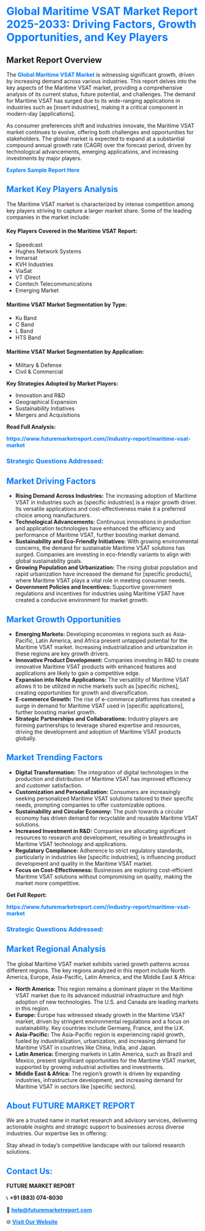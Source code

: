 <h1 style="color: #007BFF;">Global Maritime VSAT Market Report 2025-2033: Driving Factors, Growth Opportunities, and Key Players</h1>

<section id="overview">
<h2>Market Report Overview</h2>
<p>The <a href="https://www.futuremarketreport.com//industry-report/maritime-vsat-market" style="color: #007BFF; text-decoration: none;"><strong>Global Maritime VSAT Market</strong></a> is witnessing significant growth, driven by increasing demand across various industries. This report delves into the key aspects of the Maritime VSAT market, providing a comprehensive analysis of its current status, future potential, and challenges. The demand for Maritime VSAT has surged due to its wide-ranging applications in industries such as [insert industries], making it a critical component in modern-day [applications].</p>
<p>As consumer preferences shift and industries innovate, the Maritime VSAT market continues to evolve, offering both challenges and opportunities for stakeholders. The global market is expected to expand at a substantial compound annual growth rate (CAGR) over the forecast period, driven by technological advancements, emerging applications, and increasing investments by major players.</p>
</section>

<section id="overview">
<p><a href="https://www.futuremarketreport.com//request-sample/reportId=51746" style="color: #007BFF; text-decoration: none;"><strong>Explore Sample Report Here</strong></a></p>
</section>

<section id="key-players">
<h2 style="color: #007BFF;">Market Key Players Analysis</h2>
<p>The Maritime VSAT market is characterized by intense competition among key players striving to capture a larger market share. Some of the leading companies in the market include:</p>
<h4>Key Players Covered in the Maritime VSAT Report:</h4>
<ul><li>Speedcast</li><li>Hughes Network Systems</li><li>Inmarsat</li><li>KVH Industries</li><li>ViaSat</li><li>VT iDirect</li><li>Comtech Telecommunications</li><li>Emerging Market</li></ul>
<h4>Maritime VSAT Market Segmentation by Type:</h4>
<ul><li>Ku Band</li><li>C Band</li><li>L Band</li><li>HTS Band</li></ul>

<h4>Maritime VSAT Market Segmentation by Application:</h4>
<ul><li>Military &amp; Defense</li><li>Civil &amp; Commercial</li></ul>
<p><strong>Key Strategies Adopted by Market Players:</strong></p>
<ul>
<li>Innovation and R&D</li>
<li>Geographical Expansion</li>
<li>Sustainability Initiatives</li>
<li>Mergers and Acquisitions</li>
</ul>
</section>

<section>
<p><strong>Read Full Analysis: </strong></p><a href="https://www.futuremarketreport.com//industry-report/maritime-vsat-market" style="color: #007BFF; text-decoration: none;"><strong>https://www.futuremarketreport.com//industry-report/maritime-vsat-market</strong></a>
<h3 style="color: #007BFF;">Strategic Questions Addressed:</h3>
</section>

<section id="driving-factors">
<h2 style="color: #007BFF;">Market Driving Factors</h2>
<ul>
<li><strong>Rising Demand Across Industries:</strong> The increasing adoption of Maritime VSAT in industries such as [specific industries] is a major growth driver. Its versatile applications and cost-effectiveness make it a preferred choice among manufacturers.</li>
<li><strong>Technological Advancements:</strong> Continuous innovations in production and application technologies have enhanced the efficiency and performance of Maritime VSAT, further boosting market demand.</li>
<li><strong>Sustainability and Eco-Friendly Initiatives:</strong> With growing environmental concerns, the demand for sustainable Maritime VSAT solutions has surged. Companies are investing in eco-friendly variants to align with global sustainability goals.</li>
<li><strong>Growing Population and Urbanization:</strong> The rising global population and rapid urbanization have increased the demand for [specific products], where Maritime VSAT plays a vital role in meeting consumer needs.</li>
<li><strong>Government Policies and Incentives:</strong> Supportive government regulations and incentives for industries using Maritime VSAT have created a conducive environment for market growth.</li>
</ul>
</section>

<section id="growth-opportunities">
<h2 style="color: #007BFF;">Market Growth Opportunities</h2>
<ul>
<li><strong>Emerging Markets:</strong> Developing economies in regions such as Asia-Pacific, Latin America, and Africa present untapped potential for the Maritime VSAT market. Increasing industrialization and urbanization in these regions are key growth drivers.</li>
<li><strong>Innovative Product Development:</strong> Companies investing in R&D to create innovative Maritime VSAT products with enhanced features and applications are likely to gain a competitive edge.</li>
<li><strong>Expansion into Niche Applications:</strong> The versatility of Maritime VSAT allows it to be utilized in niche markets such as [specific niches], creating opportunities for growth and diversification.</li>
<li><strong>E-commerce Growth:</strong> The rise of e-commerce platforms has created a surge in demand for Maritime VSAT used in [specific applications], further boosting market growth.</li>
<li><strong>Strategic Partnerships and Collaborations:</strong> Industry players are forming partnerships to leverage shared expertise and resources, driving the development and adoption of Maritime VSAT products globally.</li>
</ul>
</section>

<section id="trending-factors">
<h2 style="color: #007BFF;">Market Trending Factors</h2>
<ul>
<li><strong>Digital Transformation:</strong> The integration of digital technologies in the production and distribution of Maritime VSAT has improved efficiency and customer satisfaction.</li>
<li><strong>Customization and Personalization:</strong> Consumers are increasingly seeking personalized Maritime VSAT solutions tailored to their specific needs, prompting companies to offer customizable options.</li>
<li><strong>Sustainability and Circular Economy:</strong> The push towards a circular economy has driven demand for recyclable and reusable Maritime VSAT solutions.</li>
<li><strong>Increased Investment in R&D:</strong> Companies are allocating significant resources to research and development, resulting in breakthroughs in Maritime VSAT technology and applications.</li>
<li><strong>Regulatory Compliance:</strong> Adherence to strict regulatory standards, particularly in industries like [specific industries], is influencing product development and quality in the Maritime VSAT market.</li>
<li><strong>Focus on Cost-Effectiveness:</strong> Businesses are exploring cost-efficient Maritime VSAT solutions without compromising on quality, making the market more competitive.</li>
</ul>
</section>

<section>
<p><strong>Get Full Report: </strong></p><a href="https://www.futuremarketreport.com//industry-report/maritime-vsat-market" style="color: #007BFF; text-decoration: none;"><strong>https://www.futuremarketreport.com//industry-report/maritime-vsat-market</strong></a>
<h3 style="color: #007BFF;">Strategic Questions Addressed:</h3>
</section>


<section id="regional-analysis">
<h2 style="color: #007BFF;">Market Regional Analysis</h2>
<p>The global Maritime VSAT market exhibits varied growth patterns across different regions. The key regions analyzed in this report include North America, Europe, Asia-Pacific, Latin America, and the Middle East & Africa:</p>
<ul>
<li><strong>North America:</strong> This region remains a dominant player in the Maritime VSAT market due to its advanced industrial infrastructure and high adoption of new technologies. The U.S. and Canada are leading markets in this region.</li>
<li><strong>Europe:</strong> Europe has witnessed steady growth in the Maritime VSAT market, driven by stringent environmental regulations and a focus on sustainability. Key countries include Germany, France, and the U.K.</li>
<li><strong>Asia-Pacific:</strong> The Asia-Pacific region is experiencing rapid growth, fueled by industrialization, urbanization, and increasing demand for Maritime VSAT in countries like China, India, and Japan.</li>
<li><strong>Latin America:</strong> Emerging markets in Latin America, such as Brazil and Mexico, present significant opportunities for the Maritime VSAT market, supported by growing industrial activities and investments.</li>
<li><strong>Middle East & Africa:</strong> The region’s growth is driven by expanding industries, infrastructure development, and increasing demand for Maritime VSAT in sectors like [specific sectors].</li>
</ul>
</section>

<footer>
<h2 style="color: #007BFF;">About FUTURE MARKET REPORT</h2>
<p>We are a trusted name in market research and advisory services, delivering actionable insights and strategic support to businesses across diverse industries. Our expertise lies in offering:</p>

<p>Stay ahead in today’s competitive landscape with our tailored research solutions.</p>

<h2 style="color: #007BFF;">Contact Us:</h2>
<p><strong>FUTURE MARKET REPORT</strong></p>
<p>📞 <strong>+91 (883) 074-8030</strong></p>
<p>📧 <strong><a href="mailto:help@futuremarketreport.com" style="color: #007BFF;">help@futuremarketreport.com</a></strong></p>
<p>🌐 <strong><a href="https://www.futuremarketreport.com/" style="color: #007BFF;">Visit Our Website</a></strong></p>
</footer>